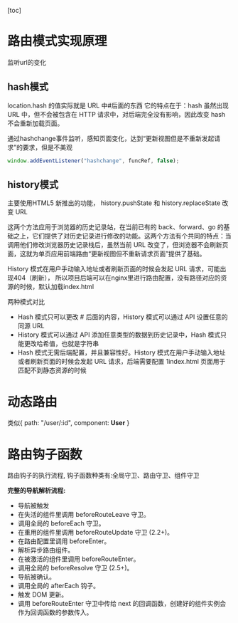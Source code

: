 [toc]

# 路由模式实现原理

监听url的变化

## hash模式

location.hash 的值实际就是 URL 中#后面的东西 它的特点在于：hash 虽然出现 URL 中，但不会被包含在 HTTP 请求中，对后端完全没有影响，因此改变 hash 不会重新加载页面。

通过hashchange事件监听，感知页面变化，达到“更新视图但是不重新发起请求”的要求，但是不美观

```js
window.addEventListener("hashchange", funcRef, false); 
```

## history模式

主要使用HTML5 新推出的功能， history.pushState 和 history.replaceState 改变 URL

这两个方法应用于浏览器的历史记录站，在当前已有的 back、forward、go 的基础之上，它们提供了对历史记录进行修改的功能。这两个方法有个共同的特点：当调用他们修改浏览器历史记录栈后，虽然当前 URL 改变了，但浏览器不会刷新页面，这就为单页应用前端路由“更新视图但不重新请求页面”提供了基础。

 History 模式在用户手动输入地址或者刷新页面的时候会发起 URL 请求，可能出现404（刷新）， 所以项目后端可以在nginx里进行路由配置，没有路径对应的资源的时候，默认加载index.html



两种模式对比

+ Hash 模式只可以更改 # 后面的内容，History 模式可以通过 API 设置任意的同源 URL
+  History 模式可以通过 API 添加任意类型的数据到历史记录中，Hash 模式只能更改哈希值，也就是字符串
+ Hash 模式无需后端配置，并且兼容性好。History 模式在用户手动输入地址或者刷新页面的时候会发起 URL 请求，后端需要配置 1index.html 页面用于匹配不到静态资源的时候

# 动态路由

 类似{ path: "/user/:id", component: **User** }



# 路由钩子函数

路由钩子的执行流程, 钩子函数种类有:全局守卫、路由守卫、组件守卫

**完整的导航解析流程:**

+ 导航被触发
+ 在失活的组件里调用 beforeRouteLeave 守卫。
+ 调用全局的 beforeEach 守卫。
+ 在重用的组件里调用 beforeRouteUpdate 守卫 (2.2+)。
+ 在路由配置里调用 beforeEnter。
+ 解析异步路由组件。
+ 在被激活的组件里调用 beforeRouteEnter。
+ 调用全局的 beforeResolve 守卫 (2.5+)。
+ 导航被确认。
+ 调用全局的 afterEach 钩子。
+ 触发 DOM 更新。
+ 调用 beforeRouteEnter 守卫中传给 next 的回调函数，创建好的组件实例会作为回调函数的参数传入。

